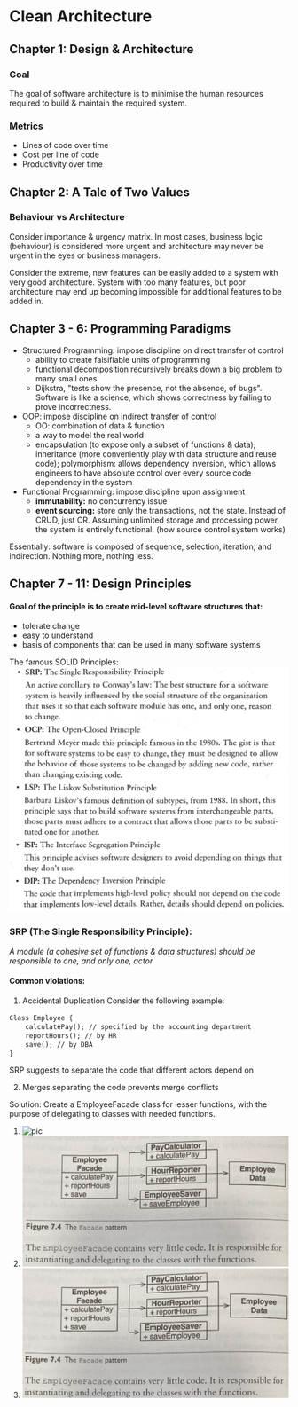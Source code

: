# Clean Architecture

## Chapter 1: Design & Architecture
### Goal
The goal of software architecture is to minimise the human resources required to build & maintain the required system.

### Metrics
- Lines of code over time
- Cost per line of code
- Productivity over time

## Chapter 2: A Tale of Two Values
### Behaviour vs Architecture

Consider importance & urgency matrix. In most cases, business logic (behaviour) is considered more urgent and architecture may never be urgent in the eyes or business managers.

Consider the extreme, new features can be easily added to a system with very good architecture. System with too many features, but poor architecture may end up becoming impossible for additional features to be added in.

## Chapter 3 - 6: Programming Paradigms

- Structured Programming: impose discipline on direct transfer of control
  - ability to create falsifiable units of programming
  - functional decomposition recursively breaks down a big problem to many small ones
  - Dijkstra, "tests show the presence, not the absence, of bugs". Software is like a science, which shows correctness by failing to prove incorrectness.
- OOP: impose discipline on indirect transfer of control
  - OO: combination of data & function
  - a way to model the real world
  - encapsulation (to expose only a subset of functions & data); inheritance (more conveniently play with data structure and reuse code); polymorphism: allows dependency inversion, which allows engineers to have absolute control over every source code dependency in the system
- Functional Programming: impose discipline upon assignment
  - **immutability:** no concurrency issue
  - **event sourcing:** store only the transactions, not the state. Instead of CRUD, just CR. Assuming unlimited storage and processing power, the system is entirely functional. (how source control system works)

Essentially: software is composed of sequence, selection, iteration, and indirection. Nothing more, nothing less.

## Chapter 7 - 11: Design Principles
#### Goal of the principle is to create mid-level software structures that:
- tolerate change
- easy to understand
- basis of components that can be used in many software systems

The famous SOLID Principles:
![pic](./solid.jpg)

### SRP (The Single Responsibility Principle):
*A module (a cohesive set of functions & data structures) should be responsible to one, and only one, actor*

#### Common violations:
1. Accidental Duplication
Consider the following example:
```
Class Employee {
    calculatePay(); // specified by the accounting department
    reportHours(); // by HR
    save(); // by DBA
}
```
SRP suggests to separate the code that different actors depend on

2. Merges
separating the code prevents merge conflicts

Solution:
Create a EmployeeFacade class for lesser functions, with the purpose of delegating to classes with needed functions.
<br/>
1. ![pic](./srp_sol_1.jpeg)
2. ![pic](./srp_sol_2.jpeg)
3. ![pic](./srp_sol_3.jpeg)
